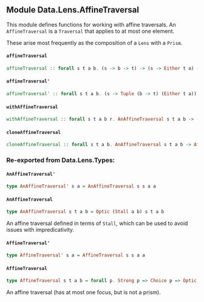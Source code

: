 ## Module Data.Lens.AffineTraversal

This module defines functions for working with affine traversals.
An `AffineTraversal` is a `Traversal` that applies to at most one element.

These arise most frequently as the composition of a `Lens` with a `Prism`.

#### `affineTraversal`

``` purescript
affineTraversal :: forall s t a b. (s -> b -> t) -> (s -> Either t a) -> AffineTraversal s t a b
```

#### `affineTraversal'`

``` purescript
affineTraversal' :: forall s t a b. (s -> Tuple (b -> t) (Either t a)) -> AffineTraversal s t a b
```

#### `withAffineTraversal`

``` purescript
withAffineTraversal :: forall s t a b r. AnAffineTraversal s t a b -> ((s -> b -> t) -> (s -> Either t a) -> r) -> r
```

#### `cloneAffineTraversal`

``` purescript
cloneAffineTraversal :: forall s t a b. AnAffineTraversal s t a b -> AffineTraversal s t a b
```


### Re-exported from Data.Lens.Types:

#### `AnAffineTraversal'`

``` purescript
type AnAffineTraversal' s a = AnAffineTraversal s s a a
```

#### `AnAffineTraversal`

``` purescript
type AnAffineTraversal s t a b = Optic (Stall a b) s t a b
```

An affine traversal defined in terms of `Stall`, which can be used
to avoid issues with impredicativity.

#### `AffineTraversal'`

``` purescript
type AffineTraversal' s a = AffineTraversal s s a a
```

#### `AffineTraversal`

``` purescript
type AffineTraversal s t a b = forall p. Strong p => Choice p => Optic p s t a b
```

An affine traversal (has at most one focus, but is not a prism).


